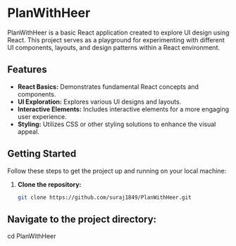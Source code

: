 # PlanWithHeer

PlanWithHeer is a basic React application created to explore UI design using React. This project serves as a playground for experimenting with different UI components, layouts, and design patterns within a React environment.

## Features

- **React Basics:** Demonstrates fundamental React concepts and components.
- **UI Exploration:** Explores various UI designs and layouts.
- **Interactive Elements:** Includes interactive elements for a more engaging user experience.
- **Styling:** Utilizes CSS or other styling solutions to enhance the visual appeal.

## Getting Started

Follow these steps to get the project up and running on your local machine:

1. **Clone the repository:**
   ```bash
   git clone https://github.com/suraj1849/PlanWithHeer.git

 ## Navigate to the project directory:
cd PlanWithHeer

